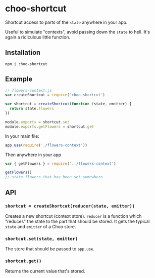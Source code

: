 # choo-shortcut
Shortcut access to parts of the `state` anywhere in your app.

Useful to simulate "contexts", avoid passing down the `state` to hell. It's again a ridiculous little function.

## Installation
```
npm i choo-shortcut
```

## Example
```javascript
// flowers-context.js
var createShortcut = require('choo-shortcut')

var shortcut = createShortcut(function (state, emitter) {
  return state.flowers
})

module.exports = shortcut.set
module.exports.getFlowers = shortcut.get
```

In your main file:

```javascript
app.use(require('./flowers-context'))
```

Then anywhere in your app

```javascript
var { getFlowers } = require('../flowers-context')

getFlowers()
// state.flowers that has been set somewhere
```

## API
### `shortcut = createShortcut(reducer(state, emitter))`
Creates a new shortcut (context store). `reducer` is a function which "reduces" the state to the part that should be stored. It gets the typical `state` and `emitter` of a Choo store.

### `shortcut.set(state, emitter)`
The store that should be passed to `app.use`.

### `shortcut.get()`
Returns the current value that's stored.
